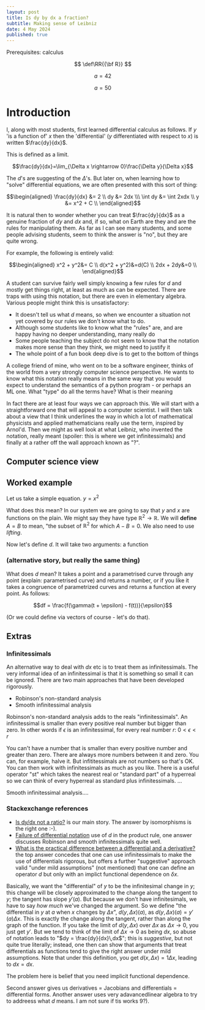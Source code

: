 ```yaml
---
layout: post
title: Is dy by dx a fraction?
subtitle: Making sense of Leibniz
date: 4 May 2024
published: true
---
```


Prerequisites: calculus

$$
   \def\RR{{\bf R}}
$$

$$a=42$$

$$
a = 50
$$


# Introduction
I, along with most students, first learned differential calculus as follows. If $y$ 'is a function of' $x$ then the 'differential' ($y$ differentiated with respect to $x$) is written $\frac{dy}{dx}$.

This is defined as a limit. 

$$\frac{dy}{dx}=\lim_{\Delta x \rightarrow 0}\frac{\Delta y}{\Delta x}$$

The $d$'s are suggesting of the $\Delta$'s. But later on, when learning how to "solve" differential equations, we are often presented with this sort of thing:

$$\begin{aligned}
\frac{dy}{dx} &= 2 \\
dy &= 2dx \\\
\int dy &= \int 2xdx \\
y &= x^2 + C \\
\end{aligned}$$

It is natural then to wonder whether you can treat $\frac{dy}{dx}$ as a genuine fraction of $dy$ and $dx$ and, if so, what on Earth are they and are the rules for manipulating them. As far as I can see many students, and some people advising students, seem to think the answer is "no", but they are quite wrong. 

For example, the following is entirely valid:

$$\begin{aligned}
x^2 + y^2&= C \\
d(x^2 + y^2)&=d(C) \\
2dx + 2dy&=0 \\
\end{aligned}$$

A student can survive fairly well simply knowing a few rules for $d$ and mostly get things right, at least as much as can be expected. There are traps with using this notation, but there are even in elementary algebra. Various people might think this is unsatisfactory:

* It doesn't tell us what $d$ means, so when we encounter a situation not yet covered by our rules we don't know what to do.
* Although some students like to know what the "rules" are, and are happy having no deeper understanding, many really do
* Some people teaching the subject do not seem to know that the notation makes more sense than they think, we might need to justify it
* The whole point of a fun book deep dive is to get to the bottom of things

A college friend of mine, who went on to be a software engineer, thinks of the world from a very strongly computer science perspective. He wants to know what this notation really means in the same way that you would expect to understand the semantics of a python program - or perhaps an ML one. What "type" do all the terms have? What is their meaning

In fact there are at least four ways we can approach this. We will start with a straightforward one that will appeal to a computer scientist. I will then talk about a view that I think underlines the way in which a lot of mathematical physicists and applied mathematicians really use the term, inspired by Arnol'd. Then we might as well look at what Leibniz, who invented the notation, really meant (spoiler: this is where we get infinitessimals) and finally at a rather off the wall approach known as "?".

## Computer science view


## Worked example
Let us take a simple equation. $y = x^2$

What does this mean? In our system we are going to say that $y$ and $x$ are functions on the plain. We might say they have type $\mathbb{R}^2 \rightarrow \mathbb{R}$. We will **define** $A=B$ to mean, "the subset of $\mathbb{R}^2$ for which $A - B = 0$. We also need to use *lifting*.

Now let's define $d$. It will take two arguments: a function 

### (alternative story, but really the same thing)
What does $d$ mean? It takes a point and a parametrised curve through any point (explain: parametrised curve) and returns a number, or if you like it takes a congruence of parametrized curves and returns a function at every point. As follows: 

$$df = \frac{f(\gamma(t + \epsilon) - f(t))}{\epsilon}$$

(Or we could define via vectors of course - let's do that).

## Extras 
### Infinitessimals 
An alternative way to deal with $dx$ etc is to treat them as infinitessimals. The very informal idea of an infinitessimal is that it is something so small it can be ignored. There are two main approaches that have been developed rigorously.

* Robinson's non-standard analysis
* Smooth infinitessimal analysis

Robinson's non-standard analysis adds to the reals "infinitessimals". An infinitessimal is smaller than every positive real number but bigger than zero. In other words if $\epsilon$ is an infinitessimal, for every real number $r$: $0 < \epsilon < r$

You can't have a number that is smaller than every positive number and greater than zero. There are always more numbers between it and zero. You can, for example, halve it. But infititessimals are not numbers so that's OK. You can then work with infinitessimals as much as you like. There is a useful operator "st" which takes the nearest real or "standard part" of a hyperreal so we can think of every hyperreal as standard plus infinitessimals. ...

Smooth infinitessimal analysis....

### Stackexchange references
* [Is dy/dx not a ratio?](https://math.stackexchange.com/questions/21199/is-frac-textrmdy-textrmdx-not-a-ratio/21209#21209) is our main story. The answer by isomorphisms is the right one :-).
* [Failure of differential notation](https://github.com/francisdavey/physics/edit/main/posts/2024-04-06-leibniz.md) use of $d$ in the product rule, one answer discusses Robinson and smooth infinitessimals quite well.
* [What is the practical difference between a differential and a derivative?](https://math.stackexchange.com/questions/23902/what-is-the-practical-difference-between-a-differential-and-a-derivative) the top answer concedes that one can use infinitessimals to make the use of differentials rigorous, but offers a further "suggestive" approach valid "under mild assumptions" (not mentioned) that one can define an operator $d$ but only with an implict functional dependence on $\delta x$.

Basically, we want the "differential" of $y$ to be the infinitesimal change in $y$; this change will be closely approximated to the change along the tangent to $y$; the tangent has slope $y'(a)$. But because we don't have infinitesimals, we have to say *how much* we've changed the argument. So we define "the differential in $y$ at $a$ when $x$ changes by $\Delta x$", $d(y,\Delta x)(a)$, as $d(y,\Delta x)(a) = y'(a)\Delta x$. This is exactly the change along the tangent, rather than along the graph of the function.  If you take the limit of $d(y,\Delta x)$ over $\Delta x$ as $\Delta x\to 0$, you just get $y'$. But we tend to think of the limit of $\Delta x\to 0$ as being $dx$, so abuse of notation leads to "$dy = \frac{dy}{dx}\,dx$"; this is *suggestive*, but not quite true literally; instead, one then can show that arguments that treat differentials as functions tend to give the right answer under mild assumptions. Note that under this definition, you get $d(x,\Delta x) = 1\Delta x$, leading to $dx = dx$.

The problem here is belief that you need implicit functional dependence.

Second answer gives us derivatives = Jacobians and differentials = differential forms. Another answer uses very adavancedlinear algebra to try to addreess what $d$ means. I am not sure if tis works 9?).

<!---
https://arxiv.org/abs/1801.09553 Extending the Algebraic Manipulability of Differentials
https://arxiv.org/abs/2210.07958 Total and Partial Differentials as Algebraically Manipulable Entities
https://arxiv.org/abs/1811.03459 Simplifying and Refactoring Introductory Calculus


-->
